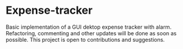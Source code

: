 # Expense-tracker
Basic implementation of a GUI dektop expense tracker with alarm. 
Refactoring, commenting and other updates will be done as soon as possible.
This project is open to contributions and suggestions.
